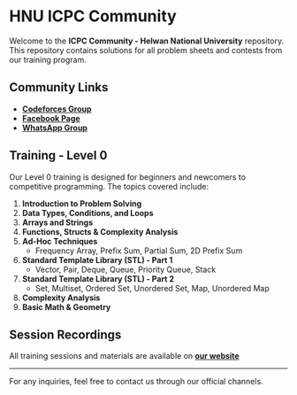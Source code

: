 # HNU ICPC Community

Welcome to the **ICPC Community - Helwan National University** repository. This repository contains solutions for all problem sheets and contests from our training program.

## Community Links
- **[Codeforces Group](https://codeforces.com/group/elwkSKiCvi/contests)**
- **[Facebook Page](https://www.facebook.com/fcsit.hnu.icpc)**
- **[WhatsApp Group](https://chat.whatsapp.com/L7uXmt7mBCWDiReg7VFh49)**

## Training - Level 0
Our Level 0 training is designed for beginners and newcomers to competitive programming. The topics covered include:

1. **Introduction to Problem Solving**
2. **Data Types, Conditions, and Loops**
3. **Arrays and Strings**
4. **Functions, Structs & Complexity Analysis**
5. **Ad-Hoc Techniques**
   - Frequency Array, Prefix Sum, Partial Sum, 2D Prefix Sum
6. **Standard Template Library (STL) - Part 1**
   - Vector, Pair, Deque, Queue, Priority Queue, Stack
7. **Standard Template Library (STL) - Part 2**
   - Set, Multiset, Ordered Set, Unordered Set, Map, Unordered Map
8. **Complexity Analysis**
9. **Basic Math & Geometry**

## Session Recordings
All training sessions and materials are available on **[our website](https://www.hnu-icpc.com/)**

---
For any inquiries, feel free to contact us through our official channels.

